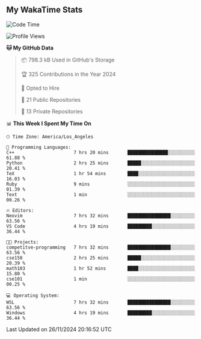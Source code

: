 ## My WakaTime Stats
<!--START_SECTION:waka-->
![Code Time](http://img.shields.io/badge/Code%20Time-169%20hrs%2014%20mins-blue)

![Profile Views](http://img.shields.io/badge/Profile%20Views-0-blue)

**🐱 My GitHub Data** 

> 📦 798.3 kB Used in GitHub's Storage 
 > 
> 🏆 325 Contributions in the Year 2024
 > 
> 💼 Opted to Hire
 > 
> 📜 21 Public Repositories 
 > 
> 🔑 13 Private Repositories 
 > 
📊 **This Week I Spent My Time On** 

```text
🕑︎ Time Zone: America/Los_Angeles

💬 Programming Languages: 
C++                      7 hrs 20 mins       ███████████████░░░░░░░░░░   61.88 % 
Python                   2 hrs 25 mins       █████░░░░░░░░░░░░░░░░░░░░   20.41 % 
TeX                      1 hr 54 mins        ████░░░░░░░░░░░░░░░░░░░░░   16.03 % 
Ruby                     9 mins              ░░░░░░░░░░░░░░░░░░░░░░░░░   01.39 % 
Text                     1 min               ░░░░░░░░░░░░░░░░░░░░░░░░░   00.26 % 

🔥 Editors: 
Neovim                   7 hrs 32 mins       ████████████████░░░░░░░░░   63.56 % 
VS Code                  4 hrs 19 mins       █████████░░░░░░░░░░░░░░░░   36.44 % 

🐱‍💻 Projects: 
competitve-programming   7 hrs 32 mins       ████████████████░░░░░░░░░   63.56 % 
cse158                   2 hrs 25 mins       █████░░░░░░░░░░░░░░░░░░░░   20.39 % 
math103                  1 hr 52 mins        ████░░░░░░░░░░░░░░░░░░░░░   15.80 % 
cse101                   1 min               ░░░░░░░░░░░░░░░░░░░░░░░░░   00.25 % 

💻 Operating System: 
WSL                      7 hrs 32 mins       ████████████████░░░░░░░░░   63.56 % 
Windows                  4 hrs 19 mins       █████████░░░░░░░░░░░░░░░░   36.44 % 
```


 Last Updated on 26/11/2024 20:16:52 UTC
<!--END_SECTION:waka-->
